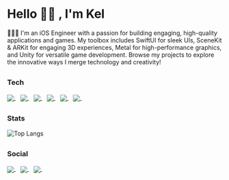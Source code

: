<h1 align="left">Hello 👋🏽 , I'm Kel</h1>

👨🏽‍💻 I'm an iOS Engineer with a passion for building engaging, high-quality applications and games. My toolbox includes SwiftUI for sleek UIs, SceneKit & ARKit for engaging 3D experiences, Metal for high-performance graphics, and Unity for versatile game development. 
Browse my projects to explore the innovative ways I merge technology and creativity! 

## <h3 align="left">Tech</h3>

<p align="left">
  <a href="https://developer.apple.com/swift/" > <img align="center" src="https://img.icons8.com/color/100/000000/xcode.png"/> </a> &ensp;
  <a href="https://developer.apple.com/swift/" > <img align="center" src="https://img.icons8.com/color/100/000000/swift.png"/> </a> &ensp;
  <a href="https://unity.com/" > <img align="center" src="https://img.icons8.com/color/100/000000/unity.png"/> </a> &ensp;
  <a href="https://developer.apple.com/swift/" > <img align="center" src="https://img.icons8.com/color/100/000000/c-sharp-logo"/> </a> &ensp;
  <a href="https://firebase.com/" > <img align="center" src="https://img.icons8.com/color/100/000000/firebase.png"/> </a> &ensp;
  <a href="https://circleci.com/" > <img align="center" src="https://img.icons8.com/color/100/000000/circleci.png"/> </a> &ensp;
</p>

## <h3 align="left">Stats</h3>
  
![Top Langs](https://github-readme-stats.vercel.app/api/top-langs/?username=KelCodesStuff&theme=gotham)

## <h3 align="left">Social</h3>

<p align="left"> 
  <a href="https://linkedin.com/in/kelcodes" > <img align="center" src="https://img.icons8.com/color/100/000000/linkedin.png"/> </a> &ensp;
  <a href="https://twitter.com/isequaltokel" > <img align="center" src="https://img.icons8.com/color/100/000000/twitter.png"/> </a> &ensp;
  <a href="https://twitch.com/in/kelcodes" > <img align="center" src="https://img.icons8.com/color/100/000000/twitch.png"/> </a> &ensp;
</p>


